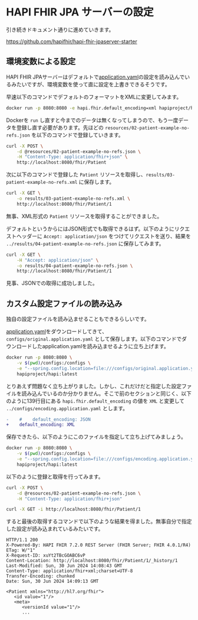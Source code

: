 # HAPI FHIR JPA サーバーの設定

引き続きドキュメント通りに進めていきます。

<https://github.com/hapifhir/hapi-fhir-jpaserver-starter>

## 環境変数による設定

HAPI FHIR JPAサーバーはデフォルトで[application.yaml](https://github.com/hapifhir/hapi-fhir-jpaserver-starter/blob/master/src/main/resources/application.yaml)の設定を読み込んでいるみたいですが、環境変数を使って直に設定を上書きできるそうです。

早速以下のコマンドでデフォルトのフォーマットをXMLに変更してみます。

```bash
docker run -p 8080:8080 -e hapi.fhir.default_encoding=xml hapiproject/hapi:latest
```

Dockerを `run` し直すと今までのデータは無くなってしまうので、もう一度データを登録し直す必要があります。先ほどの `resources/02-patient-example-no-refs.json` を以下のコマンドで登録していきます。

```bash
curl -X POST \
    -d @resources/02-patient-example-no-refs.json \
    -H "Content-Type: application/fhir+json" \
    http://localhost:8080/fhir/Patient
```

次に以下のコマンドで登録した `Patient` リソースを取得し、`results/03-patient-example-no-refs.xml` に保存します。

```bash
curl -X GET \
    -o results/03-patient-example-no-refs.xml \
    http://localhost:8080/fhir/Patient/1
```

無事、XML形式の `Patient` リソースを取得することができました。

デフォルトというからにはJSON形式でも取得できるはず。以下のようにリクエストヘッダーに `Accept: application/json` をつけてリクエストを送り、結果を `../results/04-patient-example-no-refs.json` に保存してみます。

```bash
curl -X GET \
    -H "Accept: application/json" \
    -o results/04-patient-example-no-refs.json \
    http://localhost:8080/fhir/Patient/1
```

見事、JSONでの取得に成功しました。

## カスタム設定ファイルの読み込み

独自の設定ファイルを読み込ませることもできるらしいです。

[application.yaml](https://github.com/hapifhir/hapi-fhir-jpaserver-starter/blob/master/src/main/resources/application.yaml)をダウンロードしてきて、 `configs/original.application.yaml` として保存します。以下のコマンドでダウンロードしたapplication.yamlを読み込ませるように立ち上げます。

```bash
docker run -p 8080:8080 \
    -v $(pwd)/configs:/configs \
    -e "--spring.config.location=file:///configs/original.application.yaml" \
    hapiproject/hapi:latest
```

とりあえず問題なく立ち上がりました。しかし、これだけだと指定した設定ファイルを読み込んでいるのか分かりません。そこで前のセクションと同じく、以下のように139行目にある `hapi.fhir.default_encoding` の値を `XML` と変更して `../configs/encoding.application.yaml` とします。

```diff
-    #    default_encoding: JSON
+    default_encoding: XML
```

保存できたら、以下のようにこのファイルを指定して立ち上げてみましょう。

```bash
docker run -p 8080:8080 \
    -v $(pwd)/configs:/configs \
    -e "--spring.config.location=file:///configs/encoding.application.yaml" \
    hapiproject/hapi:latest
```

以下のように登録と取得を行ってみます。

```bash
curl -X POST \
    -d @resources/02-patient-example-no-refs.json \
    -H "Content-Type: application/fhir+json"

curl -X GET -i http://localhost:8080/fhir/Patient/1
```

すると最後の取得するコマンドで以下のような結果を得ました。無事自分で指定した設定が読み込まれているみたいです。

```text
HTTP/1.1 200
X-Powered-By: HAPI FHIR 7.2.0 REST Server (FHIR Server; FHIR 4.0.1/R4)
ETag: W/"1"
X-Request-ID: xuYt2TBcGOABC6vP
Content-Location: http://localhost:8080/fhir/Patient/1/_history/1
Last-Modified: Sun, 30 Jun 2024 14:08:43 GMT
Content-Type: application/fhir+xml;charset=UTF-8
Transfer-Encoding: chunked
Date: Sun, 30 Jun 2024 14:09:13 GMT

<Patient xmlns="http://hl7.org/fhir">
   <id value="1"/>
   <meta>
      <versionId value="1"/>
      ...
```
